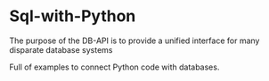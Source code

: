 # Sql-with-Python

The purpose of the DB-API is to provide a unified interface for many disparate database systems

Full of examples to connect Python code with databases.
